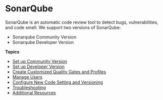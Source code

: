 # SonarQube

SonarQube is an automatic code review tool to detect bugs, vulnerabilities, and code smell. We support two versions of SonarQube:
- Sonarqube Community Version
- Sonarqube Developer Version

**Topics**  

- [Set up Community Version](hats-sonarqube-set-up-community-version)
- [Set up Developer Version](hats-sonarqube-set-up-developer-version)
- [Create Customized Quality Gates and Profiles](hats-sonarqube-create-customized-quality-gates-profiles)
- [Manage Users](hats-sonarqube-manage-users)
- [Configure New Code Setting and Versioning](hats-sonarqube-configure-new-code-setting-versioning)
- [Troubleshooting](hats-sonarqube-troubleshooting)
- [Additional Resources](hats-sonarqube-additional-resources)